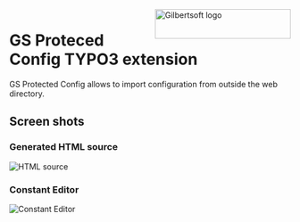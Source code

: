 <a href="http://gilbertsoft.org/">
    <img src="http://gilbertsoft.org/fileadmin/images/gilbertsoft.png" alt="Gilbertsoft logo" title="Gilbertsoft" align="right" height="53" width="243" />
</a>

GS Proteced Config TYPO3 extension
==================================

GS Protected Config allows to import configuration from outside the web directory.

## Screen shots

### Generated HTML source

![HTML source](https://github.com/gilbertsoft/gsfavicon/blob/master/Documentation/Images/HtmlSource.png)

### Constant Editor

![Constant Editor](https://github.com/gilbertsoft/gsfavicon/blob/master/Documentation/Images/UserManual/ConstantEditor.png)

